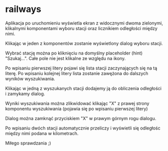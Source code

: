 # railways

Aplikacja po uruchomieniu wyświetla ekran z widocznymi dwoma zielonymi, klikalnymi komponentami wyboru stacji oraz licznikiem odległości między nimi.

Klikając w jeden z komponentów zostanie wyświetlony dialog wyboru stacji.

Wybrać stację można po kliknięciu na domyślny placeholder (hint) "Szukaj...". Całe pole nie jest klikalne ze względu na ikony.

Po wpisaniu pierwszej litery pojawi się lista stacji zaczynających się na tą literę. Po wpisaniu kolejnej litery lista zostanie zawężona do dalszych wyników wyszukiwania.

Klikając w jedną z wyszukanych stacji dodajemy ją do obliczenia odległości i zamykamy dialog.

Wyniki wyszukiwania można zlikwidować klikając "X" z prawej strony komponentu wyszukiwania (pojawia się po wpisaniu pierwszej litery)

Dialog można zamknąć przyciskiem "X" w prawym górnym rogu dialogu.

Po wpisaniu dwóch stacji automatycznie przeliczy i wyświetli się odległośc między nimi podana w kilometrach.

Miłego sprawdzania ;)
